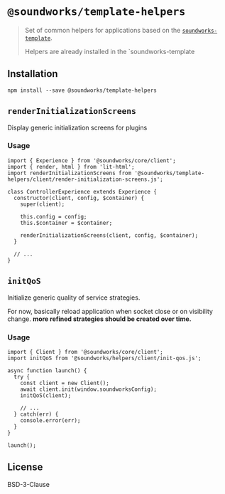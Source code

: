 # `@soundworks/template-helpers`

> Set of common helpers for applications based on the [`soundworks-template`](https://github.com/collective-soundworks/soundworks-template). 
>
> Helpers are already installed in the `soundworks-template

## Installation

```
npm install --save @soundworks/template-helpers
```

## `renderInitializationScreens`

Display generic initialization screens for plugins

### Usage

```
import { Experience } from '@soundworks/core/client';
import { render, html } from 'lit-html';
import renderInitializationScreens from '@soundworks/template-helpers/client/render-initialization-screens.js';

class ControllerExperience extends Experience {
  constructor(client, config, $container) {
    super(client);

    this.config = config;
    this.$container = $container;

    renderInitializationScreens(client, config, $container);
  }

  // ...
}
```

## `initQoS`

Initialize generic quality of service strategies.

For now, basically reload application when socket close or on visibility change.
__more refined strategies should be created over time.__

### Usage

```
import { Client } from '@soundworks/core/client';
import initQoS from '@soundworks/helpers/client/init-qos.js';

async function launch() {
  try {
    const client = new Client();
    await client.init(window.soundworksConfig);
    initQoS(client);

    // ...
  } catch(err) {
    console.error(err);
  }
}

launch();
```

## License

BSD-3-Clause
